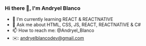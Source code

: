 ### Hi there 👋, I'm Andryel Blanco



- 🌱 I’m currently learning REACT & REACTNATIVE
- 💬 Ask me about HTML, CSS, JS, REACT, REACTNATIVE & C#
- 📫 How to reach me: @Andryel_Blanco
- ✉️: andryelblancodev@gmail.com  

